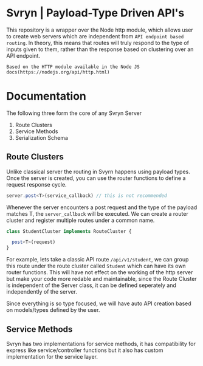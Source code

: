 # Svryn | Payload-Type Driven API's

This repository is a wrapper over the Node http module, which allows user to create web servers which are independent from `API endpoint based routing`. In theory, this means that routes will truly respond to the type of inputs given to them, rather than the response based on clustering over an API endpoint.

```
Based on the HTTP module available in the Node JS docs(https://nodejs.org/api/http.html)
```

# Documentation

The following three form the core of any Svryn Server

1. Route Clusters
2. Service Methods
3. Serialization Schema


## Route Clusters
Unlike classical server the routing in Svyrn happens using payload types. Once the server is created, you can use the router functions to define a request response cycle. 
```typescript
server.post<T>(service_callback) // this is not recommended
```
Whenever the server encounters a post request and the type of the payload matches T, the `server_callback` will be executed. We can create a router cluster and register multiple routes under a common name.

```typescript
class StudentCluster implements RouteCluster {

  post<T>(request)
}
```

For example, lets take a classic API route `/api/v1/student`, we can group this route under the route cluster called `Student` which can have its own router functions. This will have not effect on the working of the http server but make your code more redable and maintainable, since the Route Cluster is independent of the Server class, it can be defined seperately and independently of the server.

Since everything is so type focused, we will have auto API creation based on models/types defined by the user.

## Service Methods
Svryn has two implementations for service methods, it has compatibility for express like service/controller functions but it also has custom implementation for the service layer.


